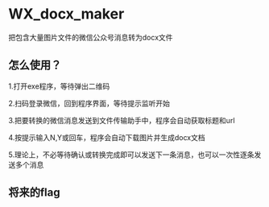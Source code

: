 # WX_docx_maker
把包含大量图片文件的微信公众号消息转为docx文件

## 怎么使用？

1.打开exe程序，等待弹出二维码

2.扫码登录微信，回到程序界面，等待提示监听开始

3.把要转换的微信消息发送到文件传输助手中，程序会自动获取标题和url

4.按提示输入N,Y或回车，程序会自动下载图片并生成docx文档

5.理论上，不必等待确认或转换完成即可以发送下一条消息，也可以一次性逐条发送多个消息


## 将来的flag

